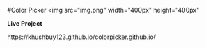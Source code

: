 #Color Picker
<img src="img.png" width="400px" height="400px"

**Live Project**
<p>https://khushbuy123.github.io/colorpicker.github.io/</p> 

